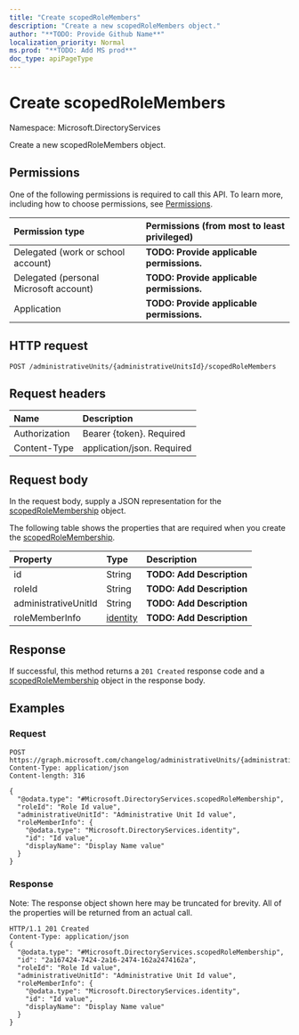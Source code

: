 ```yaml
---
title: "Create scopedRoleMembers"
description: "Create a new scopedRoleMembers object."
author: "**TODO: Provide Github Name**"
localization_priority: Normal
ms.prod: "**TODO: Add MS prod**"
doc_type: apiPageType
---
```


# Create scopedRoleMembers

Namespace: Microsoft.DirectoryServices

Create a new scopedRoleMembers object.

## Permissions
One of the following permissions is required to call this API. To learn more, including how to choose permissions, see [Permissions](/concepts/permissions-reference.md).

|Permission type|Permissions (from most to least privileged)|
|:---|:---|
|Delegated (work or school account)|**TODO: Provide applicable permissions.**|
|Delegated (personal Microsoft account)|**TODO: Provide applicable permissions.**|
|Application|**TODO: Provide applicable permissions.**|

## HTTP request
<!-- {
  "blockType": "ignored"
}
-->
``` http
POST /administrativeUnits/{administrativeUnitsId}/scopedRoleMembers
```

## Request headers
|Name|Description|
|:---|:---|
|Authorization|Bearer {token}. Required|
|Content-Type|application/json. Required|

## Request body
In the request body, supply a JSON representation for the [scopedRoleMembership](../resources/microsoft.directoryservices-scopedrolemembership.md) object.

The following table shows the properties that are required when you create the [scopedRoleMembership](../resources/microsoft.directoryservices-scopedrolemembership.md).

|Property|Type|Description|
|:---|:---|:---|
|id|String|**TODO: Add Description**|
|roleId|String|**TODO: Add Description**|
|administrativeUnitId|String|**TODO: Add Description**|
|roleMemberInfo|[identity](../resources/microsoft.directoryservices-identity.md)|**TODO: Add Description**|



## Response
If successful, this method returns a `201 Created` response code and a [scopedRoleMembership](../resources/microsoft.directoryservices-scopedrolemembership.md) object in the response body.

## Examples

### Request
<!-- {
  "blockType": "request",
  "name": "create_scopedrolemembership_from_scopedrolememberships"
}
-->
``` http
POST https://graph.microsoft.com/changelog/administrativeUnits/{administrativeUnitsId}/scopedRoleMembers
Content-Type: application/json
Content-length: 316

{
  "@odata.type": "#Microsoft.DirectoryServices.scopedRoleMembership",
  "roleId": "Role Id value",
  "administrativeUnitId": "Administrative Unit Id value",
  "roleMemberInfo": {
    "@odata.type": "Microsoft.DirectoryServices.identity",
    "id": "Id value",
    "displayName": "Display Name value"
  }
}
```

### Response
Note: The response object shown here may be truncated for brevity. All of the properties will be returned from an actual call.
<!-- {
  "blockType": "response",
  "truncated": true,
  "@odata.type": "microsoft.directoryservices.scopedrolemembership"
}
-->
``` http
HTTP/1.1 201 Created
Content-Type: application/json
{
  "@odata.type": "#Microsoft.DirectoryServices.scopedRoleMembership",
  "id": "2a167424-7424-2a16-2474-162a2474162a",
  "roleId": "Role Id value",
  "administrativeUnitId": "Administrative Unit Id value",
  "roleMemberInfo": {
    "@odata.type": "Microsoft.DirectoryServices.identity",
    "id": "Id value",
    "displayName": "Display Name value"
  }
}
```

